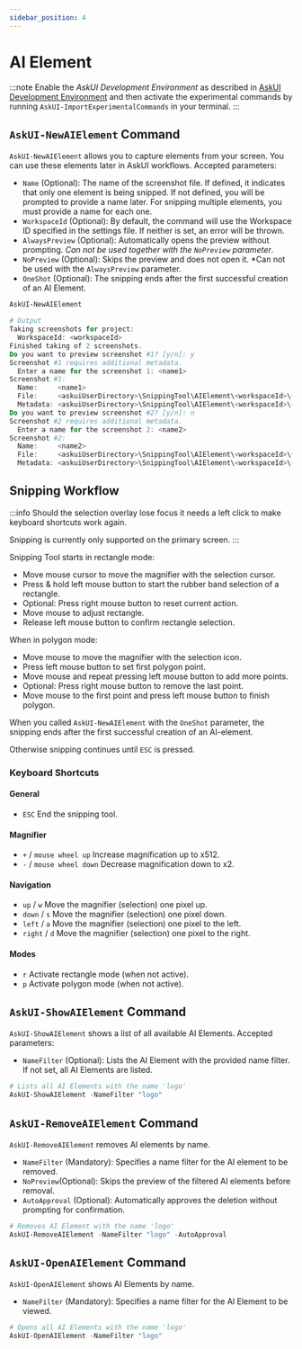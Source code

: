 ```yaml
---
sidebar_position: 4
---
```


# AI Element

:::note
Enable the *AskUI Development Environment* as described in [AskUI Development Environment](../../suite/02-Components/AskUI-Development-Environment.md) and then activate the experimental commands by running `AskUI-ImportExperimentalCommands` in your terminal.
:::

## `AskUI-NewAIElement` Command
`AskUI-NewAIElement` allows you to capture elements from your screen. You can use these elements later in AskUI workflows. Accepted parameters:

- `Name` (Optional): The name of the screenshot file. If defined, it indicates that only one element is being snipped. If not defined, you will be prompted to provide a name later. For snipping multiple elements, you must provide a name for each one.
- `WorkspaceId` (Optional): By default, the command will use the Workspace ID specified in the settings file. If neither is set, an error will be thrown.
- `AlwaysPreview` (Optional): Automatically opens the preview without prompting. *Can not be used together with the `NoPreview` parameter*.
- `NoPreview` (Optional): Skips the preview and does not open it. *Can not be used with the `AlwaysPreview` parameter.
- `OneShot` (Optional): The snipping ends after the first successful creation of an AI Element.

```powershell
AskUI-NewAIElement

# Output
Taking screenshots for project:
  WorkspaceId: <workspaceId>
Finished taking of 2 screenshots.
Do you want to preview screenshot #1? [y/n]: y
Screenshot #1 requires additional metadata.
  Enter a name for the screenshot 1: <name1>
Screenshot #1:
  Name:     <name1>
  File:     <askuiUserDirectory>\SnippingTool\AIElement\<workspaceId>\{26342074-5B2A-4695-09ED-41EE47992546}.png
  Metadata: <askuiUserDirectory>\SnippingTool\AIElement\<workspaceId>\{26342074-5B2A-4695-09ED-41EE47992546}.json
Do you want to preview screenshot #2? [y/n]: n
Screenshot #2 requires additional metadata.
  Enter a name for the screenshot 2: <name2>
Screenshot #2:
  Name:     <name2>
  File:     <askuiUserDirectory>\SnippingTool\AIElement\<workspaceId>\{644A00B8-1E27-7ADF-7C68-1751672A5931}.png
  Metadata: <askuiUserDirectory>\SnippingTool\AIElement\<workspaceId>\{644A00B8-1E27-7ADF-7C68-1751672A5931}.json
```

## Snipping Workflow

:::info
Should the selection overlay lose focus it needs a left click to make keyboard shortcuts work again.

Snipping is currently only supported on the primary screen.
:::

Snipping Tool starts in rectangle mode:

- Move mouse cursor to move the magnifier with the selection cursor.
- Press & hold left mouse button to start the rubber band selection of a rectangle.
- Optional: Press right mouse button to reset current action.
- Move mouse to adjust rectangle.
- Release left mouse button to confirm rectangle selection.

When in polygon mode:

- Move mouse to move the magnifier with the selection icon.
- Press left mouse button to set first polygon point.
- Move mouse and repeat pressing left mouse button to add more points.
- Optional: Press right mouse button to remove the last point.
- Move mouse to the first point and press left mouse button to finish polygon.

When you called `AskUI-NewAIElement` with the `OneShot` parameter, the snipping ends after the first successful creation of an AI-element.

Otherwise snipping continues until `ESC` is pressed.

### Keyboard Shortcuts

#### General

- `ESC` End the snipping tool.

#### Magnifier

- `+` / `mouse wheel up` Increase magnification up to x512.
- `-` / `mouse wheel down` Decrease magnification down to x2.

#### Navigation

- `up` / `w` Move the magnifier (selection) one pixel up.
- `down` / `s` Move the magnifier (selection) one pixel down.
- `left` / `a` Move the magnifier (selection) one pixel to the left.
- `right` / `d` Move the magnifier (selection) one pixel to the right.

#### Modes

- `r` Activate rectangle mode (when not active).
- `p` Activate polygon mode (when not active).


## `AskUI-ShowAIElement` Command
`AskUI-ShowAIElement` shows a list of all available AI Elements. Accepted parameters:

- `NameFilter` (Optional): Lists the AI Element with the provided name filter. If not set, all AI Elements are listed.

```powershell
# Lists all AI Elements with the name 'logo'
AskUI-ShowAIElement -NameFilter "logo"
```

## `AskUI-RemoveAIElement` Command
`AskUI-RemoveAIElement` removes AI elements by name.

- `NameFilter` (Mandatory): Specifies a name filter for the AI element to be removed.
- `NoPreview`(Optional): Skips the preview of the filtered AI elements before removal.
- `AutoApproval` (Optional): Automatically approves the deletion without prompting for confirmation.

```powershell
# Removes AI Element with the name 'logo'
AskUI-RemoveAIElement -NameFilter "logo" -AutoApproval
```

## `AskUI-OpenAIElement` Command
`AskUI-OpenAIElement` shows AI Elements by name.

- `NameFilter` (Mandatory): Specifies a name filter for the AI Element to be viewed.

```powershell
# Opens all AI Elements with the name 'logo'
AskUI-OpenAIElement -NameFilter "logo"
```
